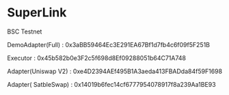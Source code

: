 # SuperLink
BSC Testnet

DemoAdapter(Full)  : 0x3aBB59464Ec3E291EA67Bf1d7fb4c6f09f5F251B

Executor : 0x45b582b0e3F2c5f698d8Ef09288051b64C71A748

Adapter(Uniswap V2) : 0xe4D2394AEf495B1A3aeda413FBADda84f59F1698

Adapter( SatbleSwap) : 0x14019b6fec14cf6777954078917f8a239Aa1BE93
